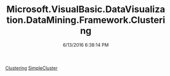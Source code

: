 ﻿---
title: Microsoft.VisualBasic.DataVisualization.DataMining.Framework.Clustering
date: 6/13/2016 6:38:14 PM
---

[Clustering](T-Microsoft.VisualBasic.DataVisualization.DataMining.Framework.Clustering.Clustering.html)
[SimpleCluster](T-Microsoft.VisualBasic.DataVisualization.DataMining.Framework.Clustering.SimpleCluster.html)
